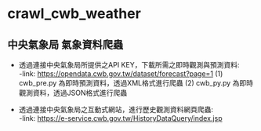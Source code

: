# crawl_cwb_weather
## 中央氣象局 氣象資料爬蟲

* 透過連接中央氣象局所提供之API KEY，下載所需之即時觀測與預測資料:  
  -link: https://opendata.cwb.gov.tw/dataset/forecast?page=1
     (1) cwb_pre.py 為即時預測資料，透過XML格式進行爬蟲
     (2) cwb_py.py 為即時觀測資料，透過JSON格式進行爬蟲
   
* 透過連接中央氣象局之互動式網站，進行歷史觀測資料網頁爬蟲:    
  -link:  https://e-service.cwb.gov.tw/HistoryDataQuery/index.jsp
